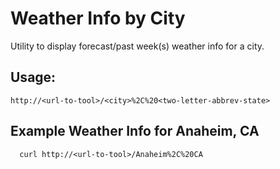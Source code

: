 # Weather Info by City #

 Utility to display forecast/past week(s) weather info for a city.
                          
 ## Usage: ##

    http://<url-to-tool>/<city>%2C%20<two-letter-abbrev-state>
             
             
   
## Example Weather Info for Anaheim, CA ##
             
      curl http://<url-to-tool>/Anaheim%2C%20CA